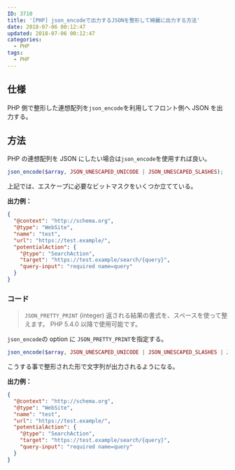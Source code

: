```yaml
---
ID: 3710
title: '[PHP] json_encodeで出力するJSONを整形して綺麗に出力する方法'
date: 2018-07-06 00:12:47
updated: 2018-07-06 00:12:47
categories:
  - PHP
tags:
  - PHP
---
```


## 仕様

PHP 側で整形した連想配列を`json_encode`を利用してフロント側へ JSON を出力する。

## 方法

PHP の連想配列を JSON にしたい場合は`json_encode`を使用すれば良い。

```php
json_encode($array, JSON_UNESCAPED_UNICODE | JSON_UNESCAPED_SLASHES);
```

上記では、エスケープに必要なビットマスクをいくつか立てている。

**出力例：**

```json
{
  "@context": "http://schema.org",
  "@type": "WebSite",
  "name": "test",
  "url": "https://test.example/",
  "potentialAction": {
    "@type": "SearchAction",
    "target": "https://test.example/search/{query}",
    "query-input": "required name=query"
  }
}
```

### コード

> `JSON_PRETTY_PRINT` (integer)
> 返される結果の書式を、スペースを使って整えます。 PHP 5.4.0 以降で使用可能です。

`json_encode`の option に `JSON_PRETTY_PRINT`を指定する。

```php
json_encode($array, JSON_UNESCAPED_UNICODE | JSON_UNESCAPED_SLASHES | JSON_PRETTY_PRINT )
```

こうする事で整形された形で文字列が出力されるようになる。

**出力例：**

```json
{
  "@context": "http://schema.org",
  "@type": "WebSite",
  "name": "test",
  "url": "https://test.example/",
  "potentialAction": {
    "@type": "SearchAction",
    "target": "https://test.example/search/{query}",
    "query-input": "required name=query"
  }
}
```
